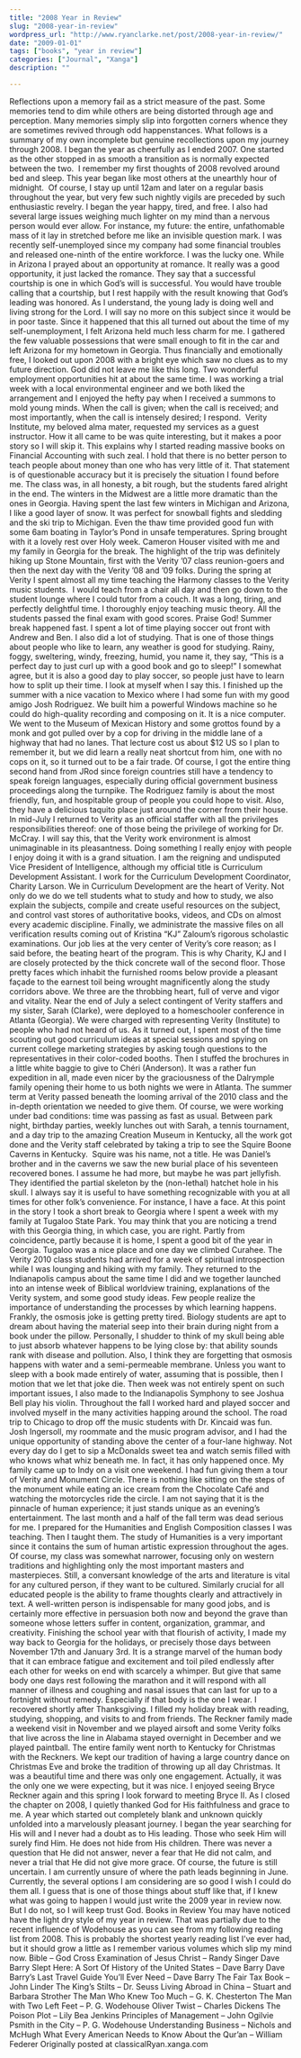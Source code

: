 ```yaml
---
title: "2008 Year in Review"
slug: "2008-year-in-review"
wordpress_url: "http://www.ryanclarke.net/post/2008-year-in-review/"
date: "2009-01-01"
tags: ["books", "year in review"]
categories: ["Journal", "Xanga"]
description: ""

---
```


Reflections upon a memory fail as a strict measure of the past. Some memories tend to dim while others are being distorted through age and perception. Many memories simply slip into forgotten corners whence they are sometimes revived through odd happenstances. What follows is a summary of my own incomplete but genuine recollections upon my journey through 2008.
I began the year as cheerfully as I ended 2007. One started as the other stopped in as smooth a transition as is normally expected between the two.  I remember my first thoughts of 2008 revolved around bed and sleep. This year began like most others at the unearthly hour of midnight.  Of course, I stay up until 12am and later on a regular basis throughout the year, but very few such nightly vigils are preceded by such enthusiastic revelry. I began the year happy, tired, and free. I also had several large issues weighing much lighter on my mind than a nervous person would ever allow.
For instance, my future: the entire, unfathomable mass of it lay in stretched before me like an invisible question mark. I was recently self-unemployed since my company had some financial troubles and released one-ninth of the entire workforce. I was the lucky one.
While in Arizona I prayed about an opportunity at romance. It really was a good opportunity, it just lacked the romance. They say that a successful courtship is one in which God’s will is successful. You would have trouble calling that a courtship, but I rest happily with the result knowing that God’s leading was honored. As I understand, the young lady is doing well and living strong for the Lord. I will say no more on this subject since it would be in poor taste. Since it happened that this all turned out about the time of my self-unemployment, I felt Arizona held much less charm for me. I gathered the few valuable possessions that were small enough to fit in the car and left Arizona for my hometown in Georgia.
Thus financially and emotionally free, I looked out upon 2008 with a bright eye which saw no clues as to my future direction. God did not leave me like this long. Two wonderful employment opportunities hit at about the same time. I was working a trial week with a local environmental engineer and we both liked the arrangement and I enjoyed the hefty pay when I received a summons to mold young minds. When the call is given; when the call is received; and most importantly, when the call is intensely desired; I respond.  Verity Institute, my beloved alma mater, requested my services as a guest instructor. How it all came to be was quite interesting, but it makes a poor story so I will skip it.
This explains why I started reading massive books on Financial Accounting with such zeal. I hold that there is no better person to teach people about money than one who has very little of it. That statement is of questionable accuracy but it is precisely the situation I found before me. The class was, in all honesty, a bit rough, but the students fared alright in the end.
The winters in the Midwest are a little more dramatic than the ones in Georgia. Having spent the last few winters in Michigan and Arizona, I like a good layer of snow. It was perfect for snowball fights and sledding and the ski trip to Michigan. Even the thaw time provided good fun with some 6am boating in Taylor’s Pond in unsafe temperatures.
Spring brought with it a lovely rest over Holy week. Cameron Houser visited with me and my family in Georgia for the break. The highlight of the trip was definitely hiking up Stone Mountain, first with the Verity ’07 class reunion-goers and then the next day with the Verity ’08 and ’09 folks.
During the spring at Verity I spent almost all my time teaching the Harmony classes to the Verity music students.  I would teach from a chair all day and then go down to the student lounge where I could tutor from a couch. It was a long, tiring, and perfectly delightful time. I thoroughly enjoy teaching music theory. All the students passed the final exam with good scores. Praise God!
Summer break happened fast. I spent a lot of time playing soccer out front with Andrew and Ben. I also did a lot of studying. That is one of those things about people who like to learn, any weather is good for studying. Rainy, foggy, sweltering, windy, freezing, humid, you name it, they say, “This is a perfect day to just curl up with a good book and go to sleep!” I somewhat agree, but it is also a good day to play soccer, so people just have to learn how to split up their time. I look at myself when I say this.
I finished up the summer with a nice vacation to Mexico where I had some fun with my good amigo Josh Rodriguez. We built him a powerful Windows machine so he could do high-quality recording and composing on it. It is a nice computer. We went to the Museum of Mexican History and some grottos found by a monk and got pulled over by a cop for driving in the middle lane of a highway that had no lanes. That lecture cost us about \$12 US so I plan to remember it, but we did learn a really neat shortcut from him, one with no cops on it, so it turned out to be a fair trade. Of course, I got the entire thing second hand from JRod since foreign countries still have a tendency to speak foreign languages, especially during official government business proceedings along the turnpike. The Rodriguez family is about the most friendly, fun, and hospitable group of people you could hope to visit. Also, they have a delicious taquito place just around the corner from their house.
In mid-July I returned to Verity as an official staffer with all the privileges responsibilities thereof: one of those being the privilege of working for Dr. McCray. I will say this, that the Verity work environment is almost unimaginable in its pleasantness. Doing something I really enjoy with people I enjoy doing it with is a grand situation. I am the reigning and undisputed Vice President of Intelligence, although my official title is Curriculum Development Assistant. I work for the Curriculum Development Coordinator, Charity Larson.
We in Curriculum Development are the heart of Verity. Not only do we do we tell students what to study and how to study, we also explain the subjects, compile and create useful resources on the subject, and control vast stores of authoritative books, videos, and CDs on almost every academic discipline. Finally, we administrate the massive files on all verification results coming out of Kristina “KJ” Zaloum’s rigorous scholastic examinations. Our job lies at the very center of Verity’s core reason; as I said before, the beating heart of the program. This is why Charity, KJ and I are closely protected by the thick concrete wall of the second floor. Those pretty faces which inhabit the furnished rooms below provide a pleasant façade to the earnest toil being wrought magnificently along the study corridors above. We three are the throbbing heart, full of verve and vigor and vitality.
Near the end of July a select contingent of Verity staffers and my sister, Sarah (Clarke), were deployed to a homeschooler conference in Atlanta (Georgia). We were charged with representing Verity (Institute) to people who had not heard of us. As it turned out, I spent most of the time scouting out good curriculum ideas at special sessions and spying on current college marketing strategies by asking tough questions to the representatives in their color-coded booths. Then I stuffed the brochures in a little white baggie to give to Chéri (Anderson). It was a rather fun expedition in all, made even nicer by the graciousness of the Dalrymple family opening their home to us both nights we were in Atlanta.
The summer term at Verity passed beneath the looming arrival of the 2010 class and the in-depth orientation we needed to give them. Of course, we were working under bad conditions: time was passing as fast as usual. Between park night, birthday parties, weekly lunches out with Sarah, a tennis tournament, and a day trip to the amazing Creation Museum in Kentucky, all the work got done and the Verity staff celebrated by taking a trip to see the Squire Boone Caverns in Kentucky.  Squire was his name, not a title. He was Daniel’s brother and in the caverns we saw the new burial place of his seventeen recovered bones. I assume he had more, but maybe he was part jellyfish. They identified the partial skeleton by the (non-lethal) hatchet hole in his skull. I always say it is useful to have something recognizable with you at all times for other folk’s convenience. For instance, I have a face.
At this point in the story I took a short break to Georgia where I spent a week with my family at Tugaloo State Park. You may think that you are noticing a trend with this Georgia thing, in which case, you are right. Partly from coincidence, partly because it is home, I spent a good bit of the year in Georgia. Tugaloo was a nice place and one day we climbed Curahee.
The Verity 2010 class students had arrived for a week of spiritual introspection while I was lounging and hiking with my family. They returned to the Indianapolis campus about the same time I did and we together launched into an intense week of Biblical worldview training, explanations of the Verity system, and some good study ideas. Few people realize the importance of understanding the processes by which learning happens. Frankly, the osmosis joke is getting pretty tired. Biology students are apt to dream about having the material seep into their brain during night from a book under the pillow. Personally, I shudder to think of my skull being able to just absorb whatever happens to be lying close by: that ability sounds rank with disease and pollution. Also, I think they are forgetting that osmosis happens with water and a semi-permeable membrane. Unless you want to sleep with a book made entirely of water, assuming that is possible, then I motion that we let that joke die. Then week was not entirely spent on such important issues, I also made to the Indianapolis Symphony to see Joshua Bell play his violin.
Throughout the fall I worked hard and played soccer and involved myself in the many activities happing around the school. The road trip to Chicago to drop off the music students with Dr. Kincaid was fun.  Josh Ingersoll, my roommate and the music program advisor, and I had the unique opportunity of standing above the center of a four-lane highway. Not every day do I get to sip a McDonalds sweet tea and watch semis filled with who knows what whiz beneath me. In fact, it has only happened once. My family came up to Indy on a visit one weekend. I had fun giving them a tour of Verity and Monument Circle. There is nothing like sitting on the steps of the monument while eating an ice cream from the Chocolate Café and watching the motorcycles ride the circle. I am not saying that it is the pinnacle of human experience; it just stands unique as an evening’s entertainment.
The last month and a half of the fall term was dead serious for me. I prepared for the Humanities and English Composition classes I was teaching. Then I taught them. The study of Humanities is a very important since it contains the sum of human artistic expression throughout the ages. Of course, my class was somewhat narrower, focusing only on western traditions and highlighting only the most important masters and masterpieces. Still, a conversant knowledge of the arts and literature is vital for any cultured person, if they want to be cultured. Similarly crucial for all educated people is the ability to frame thoughts clearly and attractively in text. A well-written person is indispensable for many good jobs, and is certainly more effective in persuasion both now and beyond the grave than someone whose letters suffer in content, organization, grammar, and creativity.
Finishing the school year with that flourish of activity, I made my way back to Georgia for the holidays, or precisely those days between November 17th and January 3rd. It is a strange marvel of the human body that it can embrace fatigue and excitement and toil piled endlessly after each other for weeks on end with scarcely a whimper. But give that same body one days rest following the marathon and it will respond with all manner of illness and coughing and nasal issues that can last for up to a fortnight without remedy. Especially if that body is the one I wear. I recovered shortly after Thanksgiving.
I filled my holiday break with reading, studying, shopping, and visits to and from friends. The Reckner family made a weekend visit in November and we played airsoft and some Verity folks that live across the line in Alabama stayed overnight in December and we played paintball. The entire family went north to Kentucky for Christmas with the Reckners. We kept our tradition of having a large country dance on Christmas Eve and broke the tradition of throwing up all day Christmas. It was a beautiful time and there was only one engagement. Actually, it was the only one we were expecting, but it was nice. I enjoyed seeing Bryce Reckner again and this spring I look forward to meeting Bryce II.
As I closed the chapter on 2008, I quietly thanked God for His faithfulness and grace to me. A year which started out completely blank and unknown quickly unfolded into a marvelously pleasant journey. I began the year searching for His will and I never had a doubt as to His leading. Those who seek Him will surely find Him. He does not hide from His children. There was never a question that He did not answer, never a fear that He did not calm, and never a trial that He did not give more grace.
Of course, the future is still uncertain. I am currently unsure of where the path leads beginning in June. Currently, the several options I am considering are so good I wish I could do them all. I guess that is one of those things about stuff like that, if I knew what was going to happen I would just write the 2009 year in review now. But I do not, so I will keep trust God.
Books in Review
You may have noticed have the light dry style of my year in review. That was partially due to the recent influence of Wodehouse as you can see from my following reading list from 2008. This is probably the shortest yearly reading list I’ve ever had, but it should grow a little as I remember various volumes which slip my mind now.
Bible – God
Cross Examination of Jesus Christ – Randy Singer
Dave Barry Slept Here: A Sort Of History of the United States – Dave Barry
Dave Barry’s Last Travel Guide You’ll Ever Need – Dave Barry
The Fair Tax Book – John Linder
The King’s Stilts – Dr. Seuss
Living Abroad in China – Stuart and Barbara Strother
The Man Who Knew Too Much – G. K. Chesterton
The Man with Two Left Feet – P. G. Wodehouse
Oliver Twist – Charles Dickens
The Poison Plot – Lily Bea Jenkins
Principles of Management – John Ogilvie
Psmith in the City – P. G. Wodehouse
Understanding Business – Nichols and McHugh
What Every American Needs to Know About the Qur’an – William Federer
Originally posted at classicalRyan.xanga.com
